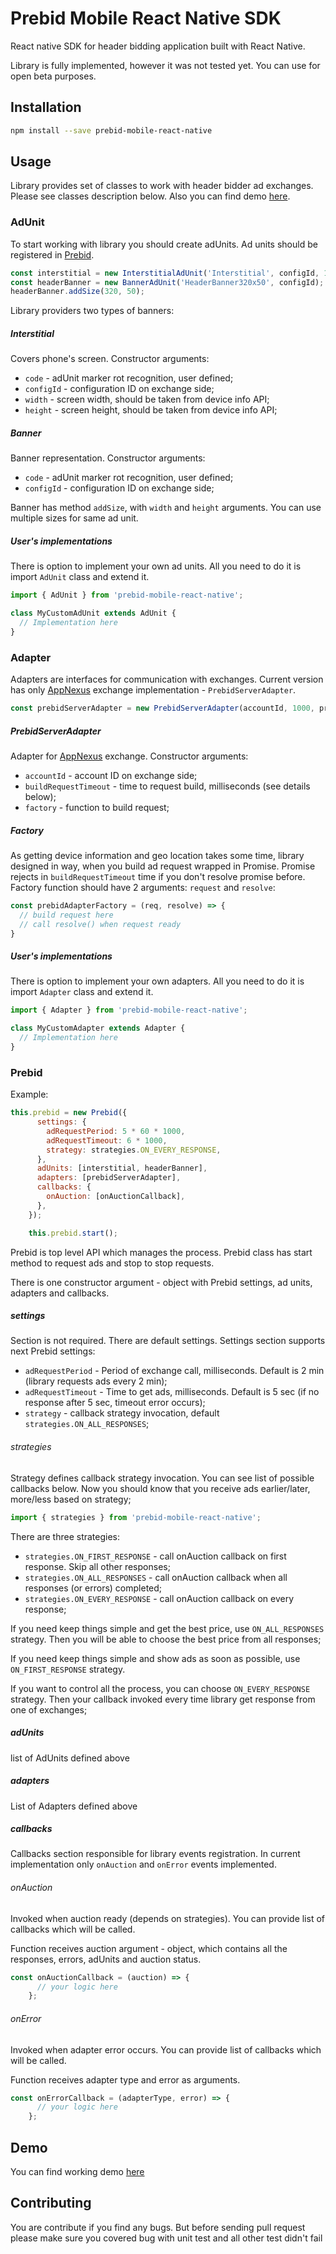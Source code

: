 # Prebid Mobile React Native SDK

React native SDK for header bidding application built with React Native.

Library is fully implemented, however it was not tested yet. You can use for open beta purposes.  

## Installation

```sh
npm install --save prebid-mobile-react-native
```

## Usage

Library provides set of classes to work with header bidder ad exchanges. Please see classes description below. Also you can find demo [here](https://github.com/devalentino/prebid-mobile-react-native-demo).  

### AdUnit

To start working with library you should create adUnits. Ad units should be registered in [Prebid](#Prebid). 

```javascript
const interstitial = new InterstitialAdUnit('Interstitial', configId, 1080, 1920);
const headerBanner = new BannerAdUnit('HeaderBanner320x50', configId);
headerBanner.addSize(320, 50);
```
Library providers two types of banners:

##### Interstitial

Covers phone's screen. Constructor arguments:

* `code` - adUnit marker rot recognition, user defined;
* `configId` - configuration ID on exchange side;
* `width` - screen width, should be taken from device info API;
* `height` - screen height, should be taken from device info API;

##### Banner

Banner representation. Constructor arguments:

* `code` - adUnit marker rot recognition, user defined;
* `configId` - configuration ID on exchange side;

Banner has method `addSize`, with `width` and `height` arguments. You can use multiple sizes for same ad unit.

##### User's implementations

There is option to implement your own ad units. All you need to do it is import `AdUnit` class and extend it.

```javascript
import { AdUnit } from 'prebid-mobile-react-native';

class MyCustomAdUnit extends AdUnit {
  // Implementation here
}
```

### Adapter

Adapters are interfaces for communication with exchanges. Current version has only [AppNexus](https://prebid.adnxs.com/) exchange implementation - `PrebidServerAdapter`.

 ```javascript
const prebidServerAdapter = new PrebidServerAdapter(accountId, 1000, prebidAdapterFactory);
```

##### PrebidServerAdapter

Adapter for [AppNexus](https://prebid.adnxs.com/) exchange. Constructor arguments:

* `accountId` - account ID on exchange side;
* `buildRequestTimeout` - time to request build, milliseconds (see details below);
* `factory` - function to build request;

##### Factory

As getting device information and geo location takes some time, library designed in way, when you build ad request wrapped in Promise.
Promise rejects in `buildRequestTimeout` time if you don't resolve promise before. Factory function should have 2 arguments: `request` and `resolve`:

```javascript
const prebidAdapterFactory = (req, resolve) => {
  // build request here
  // call resolve() when request ready
}
```

##### User's implementations

There is option to implement your own adapters. All you need to do it is import `Adapter` class and extend it.

```javascript
import { Adapter } from 'prebid-mobile-react-native';

class MyCustomAdapter extends Adapter {
  // Implementation here
}
```

### Prebid

Example:
```javascript
this.prebid = new Prebid({
      settings: {
        adRequestPeriod: 5 * 60 * 1000,
        adRequestTimeout: 6 * 1000,
        strategy: strategies.ON_EVERY_RESPONSE,
      },
      adUnits: [interstitial, headerBanner],
      adapters: [prebidServerAdapter],
      callbacks: {
        onAuction: [onAuctionCallback],
      },
    });

    this.prebid.start();
```

Prebid is top level API which manages the process. Prebid class has start method to request ads and stop to stop requests.

There is one constructor argument - object with Prebid settings, ad units, adapters and callbacks.

##### settings

Section is not required. There are default settings. Settings section supports next Prebid settings:

* `adRequestPeriod` - Period of exchange call, milliseconds. Default is 2 min (library requests ads every 2 min);
* `adRequestTimeout` - Time to get ads, milliseconds. Default is 5 sec (if no response after 5 sec, timeout error occurs);
* `strategy` - callback strategy invocation, default `strategies.ON_ALL_RESPONSES`;

###### strategies

Strategy defines callback strategy invocation. You can see list of possible callbacks below. Now you should know that you receive ads earlier/later, more/less based on strategy;

```javascript
import { strategies } from 'prebid-mobile-react-native';
``` 

There are three strategies:

* `strategies.ON_FIRST_RESPONSE` - call onAuction callback on first response. Skip all other responses;
* `strategies.ON_ALL_RESPONSES` - call onAuction callback when all responses (or errors) completed;
* `strategies.ON_EVERY_RESPONSE` - call onAuction callback on every response;

If you need keep things simple and get the best price, use `ON_ALL_RESPONSES` strategy. Then you will be able to choose the best price from all responses;

If you need keep things simple and show ads as soon as possible, use `ON_FIRST_RESPONSE` strategy.

If you want to control all the process, you can choose `ON_EVERY_RESPONSE` strategy. Then your callback invoked every time library get response from one of exchanges;

##### adUnits

list of AdUnits defined above

##### adapters

List of Adapters defined above

##### callbacks

Callbacks section responsible for library events registration. In current implementation only `onAuction` and `onError` events implemented.

###### onAuction

Invoked when auction ready (depends on strategies). You can provide list of callbacks which will be called.

Function receives auction argument - object, which contains all the responses, errors, adUnits and auction status.

```javascript
const onAuctionCallback = (auction) => {
      // your logic here
    };
```
###### onError

Invoked when adapter error occurs. You can provide list of callbacks which will be called.

Function receives adapter type and error as arguments.

```javascript
const onErrorCallback = (adapterType, error) => {
      // your logic here
    };
```

## Demo

You can find working demo [here](https://github.com/devalentino/prebid-mobile-react-native-demo)

## Contributing

You are contribute if you find any bugs. But before sending pull request please make sure you covered bug with unit test and all other test didn't fail 